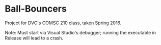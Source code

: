 # Ball-Bouncers
Project for DVC's COMSC 210 class, taken Spring 2016.

Note: Must start via Visual Studio's debugger; running the executable in Release will lead to a crash.
